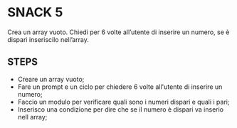 SNACK 5
======
Crea un array vuoto.
 Chiedi per 6 volte all’utente di inserire un numero,
 se è dispari inseriscilo nell’array.

 ## STEPS
 - Creare un array vuoto;
 - Fare un prompt e un ciclo per chiedere 6 volte all'utente di inserire un numero;
 - Faccio un modulo per verificare quali sono i numeri dispari e quali i pari;
 - Inserisco una condizione per dire che se il numero è dispari va inserio nell array; 